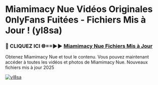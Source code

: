 # Miamimacy Nue Vidéos Originales 0nlyFans Fuitées - Fichiers Mis à Jour ! (yl8sa)

<h3>🔴 CLIQUEZ ICI 🌐==►► <a href="https://tinyurl.com/2pmr4ezf" rel="nofollow">Miamimacy Nue Fichiers Mis à Jour</a></h3>

Obtenez Miamimacy Nue et tout le contenu. Vous pouvez maintenant accéder à toutes les vidéos et photos de Miamimacy Nue. Nouveaux fichiers mis à jour 2025

[![yl8sa](https://i.imgur.com/6SNvagu.gif)](https://tinyurl.com/2pmr4ezf)
